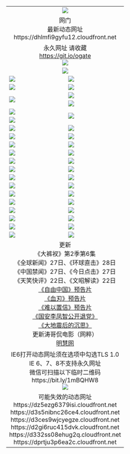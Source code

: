 ﻿<table>
  <tr></tr>
  <tr><td colspan=2 align=center><img src="https://dhlmfi9gyfu12.cloudfront.net/Up/oGate.jpg" /></td></tr>
  <tr><td colspan=2 align=center>网门<br>最新动态网址
<br>https://dhlmfi9gyfu12.cloudfront.net
    </td>
  </tr>
  <tr>
    <td colspan=2 align=center>永久网址 请收藏<br/><a href="https://git.io/ogate" target="_blank">https://git.io/ogate</a><br/><a href="https://dhlmfi9gyfu12.cloudfront.net/Up/0WMGDL2.png" target="_blank"><img src="https://dhlmfi9gyfu12.cloudfront.net/Up/0WMGD2.png"/></a></td>
    <!--td align=center>临时网址 微信用<br/><a href="https://bit.ly/1mBQHW8" target="_blank">https://bit.ly/1mBQHW8</a><br/><a href="https://dhlmfi9gyfu12.cloudfront.net/Up/0WMGDL3.png" target="_blank"><img src="https://dhlmfi9gyfu12.cloudfront.net/Up/0WMGD3.png"/></a></td-->
  </tr>
  <tr>
    <td colspan=2 align=center><a href="https://dhlmfi9gyfu12.cloudfront.net/ogUP.aspx?name=0oGate.apk" target="_blank"><img src="https://dhlmfi9gyfu12.cloudfront.net/Up/0WMAZ.jpg" /></a></td>
  </tr>
  <tr>
    <td><a href="https://dhlmfi9gyfu12.cloudfront.net/ogNice.aspx" target="_blank"><img src="https://dhlmfi9gyfu12.cloudfront.net/Up/0WCYY.jpg" /></a></td>
    <td><a href="https://dhlmfi9gyfu12.cloudfront.net/onCO.aspx?ob=600%E4%BA%8B%E7%89%A9&op=%E5%A2%9E%E5%88%A0%E6%94%B9&args=WH1~%23%E7%B1%BB%E5%9E%8B6%E6%96%B0%E9%97%BB%7c%23%E7%B1%BB%E5%9E%8B6%E8%AF%84%E8%AE%BA&mode=" target="_blank"><img src="https://dhlmfi9gyfu12.cloudfront.net/Up/0WZTT.jpg" /></a></td> 
  </tr>
  <tr>
    <td><a href="https://dhlmfi9gyfu12.cloudfront.net/ogDY.aspx" target="_blank"><img src="https://dhlmfi9gyfu12.cloudfront.net/Up/0FK.jpg" /></a></td>
    <td><a href="https://dhlmfi9gyfu12.cloudfront.net/ogST.aspx" target="_blank"><img src="https://dhlmfi9gyfu12.cloudfront.net/Up/0ST.jpg" /></a></td> 
  </tr>
  <tr>
    <td rowspan=2><a href="https://dhlmfi9gyfu12.cloudfront.net/ogUP.aspx?name=WJ.mp4&count=480P:1" target="_blank"><img src="https://dhlmfi9gyfu12.cloudfront.net/Up/WJ.jpg" /></a></td>
    <td><a href="https://dhlmfi9gyfu12.cloudfront.net/ogUP.aspx?name=11DKC.mp4&count=T:2,2:6,1:16" target="_blank"><img src="https://dhlmfi9gyfu12.cloudfront.net/Up/11DKC.jpg" /></a></td> 
  </tr>
  <tr>
    <td><a href="https://dhlmfi9gyfu12.cloudfront.net/ogUP.aspx?name=LRSH.mp4&count=W:13,2:10" target="_blank"><img src="https://dhlmfi9gyfu12.cloudfront.net/Up/LRSH.jpg" /></a></td>
  </tr>
  <tr>
    <td><a href="https://dhlmfi9gyfu12.cloudfront.net/ogUP.aspx?name=JQR.mp4&count=2" target="_blank"><img src="https://dhlmfi9gyfu12.cloudfront.net/Up/JQR.jpg" /></a></td>   
    <td rowspan=2><a href="https://dhlmfi9gyfu12.cloudfront.net/ogUP.aspx?name=JP.mp4&count=9" target="_blank"><img src="https://dhlmfi9gyfu12.cloudfront.net/Up/JP.jpg" /></td>
  </tr>
  <tr>
    <td><div><a href="https://dhlmfi9gyfu12.cloudfront.net/ogUP.aspx?name=LRWS.mp4&count=7B:7,6B:44,5A:10,5B:35,4A:14,4B:19,3A:10,3B:26,2A:16,2B:21,1A:23,1B:29&current=7B:7" target="_blank"><img src="https://dhlmfi9gyfu12.cloudfront.net/Up/LRWS.jpg" /></a></td>
  </tr>
  <tr>
    <td><a href="https://dhlmfi9gyfu12.cloudfront.net/ogUP.aspx?name=SSZJ.mp4&count=SP:6,480P:8" target="_blank"><img src="https://dhlmfi9gyfu12.cloudfront.net/Up/SSZJ.jpg" /></a></td>
    <td><a href="https://dhlmfi9gyfu12.cloudfront.net/ogUP.aspx?name=WH.mp4" target="_blank"><img src="https://dhlmfi9gyfu12.cloudfront.net/Up/WH.jpg" /></a></td>
  </tr>
  <tr>
    <td><a href="https://dhlmfi9gyfu12.cloudfront.net/ogUP.aspx?name=ZY.mp4&count=2015:16" target="_blank"><img src="https://dhlmfi9gyfu12.cloudfront.net/Up/ZY.jpg" /></a</td>
    <td><a href="https://dhlmfi9gyfu12.cloudfront.net/ogUP.aspx?name=XTFY.mp4&count=B:2,A:24" target="_blank"><img src="https://dhlmfi9gyfu12.cloudfront.net/Up/XTFY.jpg" /></a></td>
  </tr>
  <tr>
    <td><a href="https://dhlmfi9gyfu12.cloudfront.net/ogUP.aspx?name=1LYF.mp4&count=2" target="_blank"><img src="https://dhlmfi9gyfu12.cloudfront.net/Up/1LYF0.jpg" /></a></td>
    <td><a href="https://dhlmfi9gyfu12.cloudfront.net/ogUP.aspx?name=1ZGC.mp4&count=6" target="_blank"><img src="https://dhlmfi9gyfu12.cloudfront.net/Up/1ZGC0.jpg" /></a></td>
  </tr>
  <tr>
    <td><a href="https://dhlmfi9gyfu12.cloudfront.net/ogUP.aspx?name=1ZKM.mp4&count=3&current=3" target="_blank"><img src="https://dhlmfi9gyfu12.cloudfront.net/Up/1ZKM0.jpg" /></a></td>  
    <td><a href="https://dhlmfi9gyfu12.cloudfront.net/ogUP.aspx?name=1WWY.mp4&count=6&current=6" target="_blank"><img src="https://dhlmfi9gyfu12.cloudfront.net/Up/1WWY0.jpg" /></a></td>
  </tr>
  <tr>
    <td><a href="https://dhlmfi9gyfu12.cloudfront.net/ogUP.aspx?name=10JGY.mp4&count=3" target="_blank"><img src="https://dhlmfi9gyfu12.cloudfront.net/Up/10JGY0.jpg" /></a></td>
    <td><a href="https://dhlmfi9gyfu12.cloudfront.net/ogUP.aspx?name=10CYS.mp4&count=2" target="_blank"><img src="https://dhlmfi9gyfu12.cloudfront.net/Up/10CYS0.jpg" /></a></td>
  </tr>
  <tr>
    <td><a href="https://dhlmfi9gyfu12.cloudfront.net/ogUP.aspx?name=4SQQ.mp4&count=201602:20,201601:21&current=201602:20" target="_blank"><img src="https://dhlmfi9gyfu12.cloudfront.net/Up/4SQQ0.jpg"/></a></td>
    <td><a href="https://dhlmfi9gyfu12.cloudfront.net/ogUP.aspx?name=4SHQ.mp4&count=201602:26,201601:28&current=201602:26" target="_blank"><img src="https://dhlmfi9gyfu12.cloudfront.net/Up/4SHQ0.jpg"/></a></td>
  </tr>
  <tr>
    <td><a href="https://dhlmfi9gyfu12.cloudfront.net/ogUP.aspx?name=4SZG.mp4&count=201602:20,201601:23&current=201602:20" target="_blank"><img src="https://dhlmfi9gyfu12.cloudfront.net/Up/4SZG0.jpg"/></a></td>
    <td><a href="https://dhlmfi9gyfu12.cloudfront.net/ogUP.aspx?name=4SDJ.mp4&count=201602A:23,201602B:7,201601A:48,201601B:6&current=201602A:23" target="_blank"><img src="https://dhlmfi9gyfu12.cloudfront.net/Up/4SDJ0.jpg"/></a></td>
  </tr>
  <tr>
    <td><a href="https://dhlmfi9gyfu12.cloudfront.net/ogUP.aspx?name=4CTX.mp4&count=201602:3,201601:4&current=201602:3" target="_blank"><img src="https://dhlmfi9gyfu12.cloudfront.net/Up/4CTX0.jpg"/></a></td>
    <td><a href="https://dhlmfi9gyfu12.cloudfront.net/ogUP.aspx?name=4CWZ.mp4&count=201602:3,201601:4&current=201602:3" target="_blank"><img src="https://dhlmfi9gyfu12.cloudfront.net/Up/4CWZ0.jpg"/></a></td>
  </tr>
  <tr>
    <td><a href="https://dhlmfi9gyfu12.cloudfront.net/onUP.aspx?name=https://dwsfx5awq5vcc.cloudfront.net/" target="_blank"><img src="https://dhlmfi9gyfu12.cloudfront.net/Up/0DTW.jpg"/></a></td>
    <td><a href="https://dhlmfi9gyfu12.cloudfront.net/onUP.aspx?name=https://d240ns8up8earz.cloudfront.net/acenter/" target="_blank"><img src="https://dhlmfi9gyfu12.cloudfront.net/Up/0TDW.jpg" /></a></td>
  </tr>
  <tr>
    <td><a href="https://dhlmfi9gyfu12.cloudfront.net/onUP.aspx?name=https://d4508d6vomz2p.cloudfront.net/gb/nsc413.htm" target="_blank"><img src="https://dhlmfi9gyfu12.cloudfront.net/Up/0DJY.jpg" /></a></td>
    <td><a href="https://dhlmfi9gyfu12.cloudfront.net/onUP.aspx?name=https://d3bxwq7vzudb5l.cloudfront.net/xtr/gb/prog204.html" target="_blank"><img src="https://dhlmfi9gyfu12.cloudfront.net/Up/0XTR.jpg" /></a></td>
  </tr>
  <tr>
    <td><a href="https://dhlmfi9gyfu12.cloudfront.net/onUP.aspx?name=https://d3aj00iefsmfgc.cloudfront.net/" target="_blank"><img src="https://dhlmfi9gyfu12.cloudfront.net/Up/0MHW.jpg" /></a></td>
    <td><a href="https://dhlmfi9gyfu12.cloudfront.net/onUP.aspx?name=https://d1lcj91uv80klr.cloudfront.net/" target="_blank"><img src="https://dhlmfi9gyfu12.cloudfront.net/Up/0ZJW.jpg" /></a></td>
  </tr>
  <tr>
    <td><a href="https://dhlmfi9gyfu12.cloudfront.net/ogUP.aspx?name=0FG.zip" target="_blank"><img src="https://dhlmfi9gyfu12.cloudfront.net/Up/0FG.jpg" /></a></td>
    <td><a href="https://dhlmfi9gyfu12.cloudfront.net/ogUP.aspx?name=0FGA.apk" target="_blank"><img src="https://dhlmfi9gyfu12.cloudfront.net/Up/0FGA.jpg" /></a></td>
  </tr>
  <tr>
    <td><a href="https://dhlmfi9gyfu12.cloudfront.net/ogUP.aspx?name=0U.zip" target="_blank"><img src="https://dhlmfi9gyfu12.cloudfront.net/Up/0U.jpg" /></a></td>
    <td><a href="https://dhlmfi9gyfu12.cloudfront.net/ogUP.aspx?name=0UA.apk" target="_blank"><img src="https://dhlmfi9gyfu12.cloudfront.net/Up/0UA.jpg" /></a></td>
  </tr>
  <tr>
    <td><a href="https://dhlmfi9gyfu12.cloudfront.net/ogUP.aspx?name=0iPPOTV.zip" target="_blank"><img src="https://dhlmfi9gyfu12.cloudfront.net/Up/0iPPOTV.jpg" /></a></td>
    <td><a href="https://dhlmfi9gyfu12.cloudfront.net/ogUP.aspx?name=0iNTD.apk" target="_blank"><img src="https://dhlmfi9gyfu12.cloudfront.net/Up/0iNTD.jpg" /></a></td>
  </tr>
  <tr>
    <td colspan=2 align=center>更新<br>
      《大裤衩》第2季第6集<br>
      《全球新闻》27日、《环球直击》28日<br>
      《中国禁闻》27日、《今日点击》27日<br>
      《天笑快评》22日、《文昭解读》22日<br>
      <a href="https://dhlmfi9gyfu12.cloudfront.net/ogUP.aspx?name=11ZYZG0.mp4" target="_blank">《自由中国》预告片</a><br>
      <a href="https://dhlmfi9gyfu12.cloudfront.net/ogUP.aspx?name=11XR.mp4" target="_blank">《血刃》预告片</a><br>
      <a href="https://dhlmfi9gyfu12.cloudfront.net/ogUP.aspx?name=11NYZX.mp4&count=2" target="_blank">《难以置信》预告片</a><br>
      <a href="https://dhlmfi9gyfu12.cloudfront.net/ogUP.aspx?name=4LFZ.mp4" target="_blank">《国安李凤智公开退党》</a><br>
      <a href="https://dhlmfi9gyfu12.cloudfront.net/ogUP.aspx?name=4DDZHDCS.mp4" target="_blank">《大地震后的沉思》</a><br>
      更新涛哥侃电影（网粹）<br>
      <a href="https://dhlmfi9gyfu12.cloudfront.net/onUP.aspx?name=https://www.minghui.org/" target="_blank">明慧网</a></td>
    </td>
  </tr>
  <tr>
    <td colspan=2 align=center>IE6打开动态网址须在选项中勾选TLS 1.0<br/>IE 6、7、8不支持永久网址<br/>
      微信可扫描以下临时二维码<br/>https://bit.ly/1mBQHW8<br/><a href="https://dhlmfi9gyfu12.cloudfront.net/Up/0WMGDL3.png" target="_blank"><img src="https://dhlmfi9gyfu12.cloudfront.net/Up/0WMGD3.png"/></a><br>
  </tr>
  <tr>
    <td colspan=2 align=center>可能失效的动态网址
<br>https://dz5ezg6379isi.cloudfront.net
<br>https://d3s5nibnc26ce4.cloudfront.net
<br>https://d3ces9wjcyegze.cloudfront.net
<br>https://d2gi6ruc415dvk.cloudfront.net
<br>https://d332ss08ehug2q.cloudfront.net
<br>https://dprtju3p6ea2c.cloudfront.net
    </td>
  </tr>
</table>
